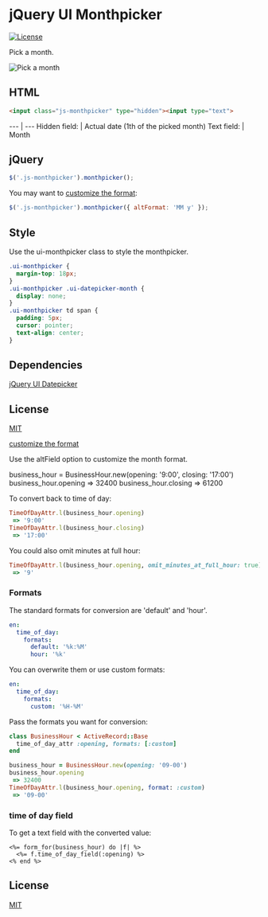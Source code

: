 # jQuery UI Monthpicker
[![License](https://img.shields.io/npm/l/express.svg?style=flat)](http://clemenst.mit-license.org)

Pick a month.

![Pick a month](https://github.com/tlemens/jquery-ui-monthpicker/blob/master/monthpicker.gif)


## HTML

```html
<input class="js-monthpicker" type="hidden"><input type="text">
```

--- | ---
Hidden field: | Actual date (1th of the picked month)
Text field: | Month

## jQuery

```js
$('.js-monthpicker').monthpicker();
```

You may want to [customize the format](http://api.jqueryui.com/datepicker/#utility-formatDate):

```js
$('.js-monthpicker').monthpicker({ altFormat: 'MM y' });
```

## Style

Use the ui-monthpicker class to style the monthpicker.

```css
.ui-monthpicker {
  margin-top: 18px;
}
.ui-monthpicker .ui-datepicker-month {
  display: none;
}
.ui-monthpicker td span {
  padding: 5px;
  cursor: pointer;
  text-align: center;
}
```
## Dependencies

[jQuery UI Datepicker](https://github.com/jquery/jquery-ui)

## License

[MIT](http://clemenst.mit-license.org)











[customize the format](http://api.jqueryui.com/datepicker/#utility-formatDate)

Use the altField option to customize the month format.

business_hour = BusinessHour.new(opening: '9:00', closing: '17:00')
business_hour.opening
 => 32400
business_hour.closing
 => 61200

To convert back to time of day:
```ruby
TimeOfDayAttr.l(business_hour.opening)
 => '9:00'
TimeOfDayAttr.l(business_hour.closing)
 => '17:00'
```

You could also omit minutes at full hour:
```ruby
TimeOfDayAttr.l(business_hour.opening, omit_minutes_at_full_hour: true)
 => '9'
```

### Formats

The standard formats for conversion are 'default' and 'hour'.
```yml
en:
  time_of_day:
    formats:
      default: '%k:%M'
      hour: '%k'
```

You can overwrite them or use custom formats:
```yml
en:
  time_of_day:
    formats:
      custom: '%H-%M'
```

Pass the formats you want for conversion:
```ruby
class BusinessHour < ActiveRecord::Base
  time_of_day_attr :opening, formats: [:custom]
end
```

```ruby
business_hour = BusinessHour.new(opening: '09-00')
business_hour.opening
 => 32400
TimeOfDayAttr.l(business_hour.opening, format: :custom)
 => '09-00'
```

### time of day field

To get a text field with the converted value:
```erb
<%= form_for(business_hour) do |f| %>
  <%= f.time_of_day_field(:opening) %>
<% end %>
```

## License

[MIT](http://clemenst.mit-license.org)

